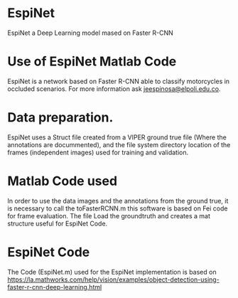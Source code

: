 # EspiNet
EspiNet a Deep Learning model mased on Faster R-CNN
# Use of EspiNet Matlab Code
EspiNet is a network based on Faster R-CNN able to classify motorcycles in occluded scenarios. For more information ask jeespinosa@elpoli.edu.co.
# Data preparation.
EspiNet uses a Struct file created from a VIPER ground true file (Where the annotations are docummented), and the file system directory location of the frames (independent images) used for training and validation.
# Matlab Code used
In order to use the data images and the annotations from the ground true, it is necessary to call the toFasterRCNN.m this software is based on Fei code for frame evaluation. The file Load the groundtruth and creates a mat structure useful for EspiNet Code.
# EspiNet Code
The Code (EspiNet.m) used for the EspiNet implementation is based on  https://la.mathworks.com/help/vision/examples/object-detection-using-faster-r-cnn-deep-learning.html
